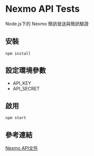 # Nexmo API Tests
Node.js下的 Nexmo 簡訊發送與簡訊驗證

## 安裝
```shell
npm install
```

## 設定環境參數
* API_KEY
* API_SECRET

## 啟用
```shell
npm start
```

## 參考連結
[Nexmo API文件](https://docs.nexmo.com/)
